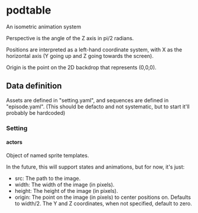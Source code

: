 # podtable

An isometric animation system

Perspective is the angle of the Z axis in pi/2 radians.

Positions are interpreted as a left-hand coordinate system, with X as the
horizontal axis (Y going up and Z going towards the screen).

Origin is the point on the 2D backdrop that represents (0,0,0).

## Data definition

Assets are defined in "setting.yaml", and sequences are defined in 
"episode.yaml". (This should be defacto and not systematic, but to start it'll
probably be hardcoded)

### Setting

#### actors

Object of named sprite templates.

In the future, this will support states and animations, but for now, it's just:

- src: The path to the image.
- width: The width of the image (in pixels).
- height: The height of the image (in pixels).
- origin: The point on the image (in pixels) to center positions on.
  Defaults to width/2. The Y and Z coordinates, when not specified, default to
  zero.